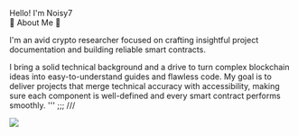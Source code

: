   Hello! I'm Noisy7  
🤟   About Me   🤟

I'm an avid crypto researcher focused on crafting insightful project documentation and building reliable smart contracts.

I bring a solid technical background and a drive to turn complex blockchain ideas into easy-to-understand guides and flawless code. My goal is to deliver projects that merge technical accuracy with accessibility, making sure each component is well-defined and every smart contract performs smoothly.
'''
;;;
///

   
[![](https://visitcount.itsvg.in/api?id=cypherpepe&icon=0&color=0)](https://github.com/donatik27)
